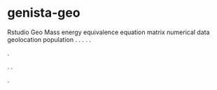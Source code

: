 # genista-geo
Rstudio Geo Mass energy equivalence equation matrix numerical data geolocation population
.
.
.
.
.




.






















.
.


























.


